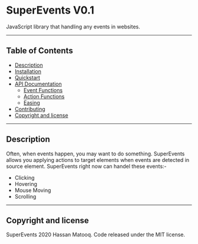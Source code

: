 
# SuperEvents V0.1
JavaScript library that handling any events in websites.

-----

## Table of Contents

- [Description](#description)
- [Installation](#installation)
- [Quickstart](#quickstart)
- [API Documentation](#api-documentation)
  - [Event Functions](#event-functions)
  - [Action Functions](#action-functions)
  - [Easing](#easing-optional)
- [Contributing](#contributing)
- [Copyright and license](#copyright-and-license)


-----

## Description
Often, when events happen, you may want to do something. SuperEvents allows you applying actions to target elements when events are detected in source element.
SuperEvents right now can handel these events:-
* Clicking
* Hovering
* Mouse Moving
* Scrolling

-----

## Copyright and license
SuperEvents 2020 Hassan Matooq. Code released under the MIT license.


